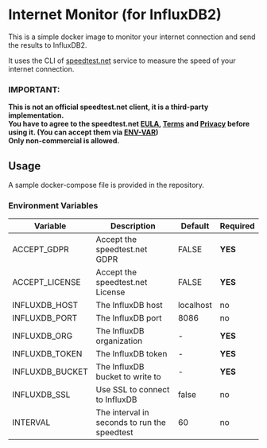 # Internet Monitor (for InfluxDB2)
This is a simple docker image to monitor your internet connection and send the results to InfluxDB2.

It uses the CLI of [speedtest.net](https://www.speedtest.net/) service to measure the speed of your internet connection.

### IMPORTANT: 
**This is not an official speedtest.net client, it is a third-party implementation. \
You have to agree to the speedtest.net [EULA](https://www.speedtest.net/about/eula), [Terms](https://www.speedtest.net/about/terms) and [Privacy](https://www.speedtest.net/about/privacy) before using it. (You can accept them via [ENV-VAR](#environment-variables)) \
Only non-commercial is allowed.**

## Usage
A sample docker-compose file is provided in the repository.

### Environment Variables
| Variable | Description | Default   | Required |
| --- | --- |-----------|----------|
| ACCEPT_GDPR | Accept the speedtest.net GDPR | FALSE     | **YES**  |
| ACCEPT_LICENSE | Accept the speedtest.net License | FALSE     | **YES**  |
| INFLUXDB_HOST | The InfluxDB host | localhost | no       |
| INFLUXDB_PORT | The InfluxDB port | 8086      | no       |
| INFLUXDB_ORG | The InfluxDB organization | -         | **YES**  |
| INFLUXDB_TOKEN | The InfluxDB token | -         | **YES**  |
| INFLUXDB_BUCKET | The InfluxDB bucket to write to | -         | **YES**  |
| INFLUXDB_SSL | Use SSL to connect to InfluxDB | false     | no       |
| INTERVAL | The interval in seconds to run the speedtest | 60        | no        |
